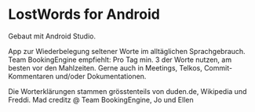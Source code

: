 # LostWords for Android

Gebaut mit Android Studio.

App zur Wiederbelegung seltener Worte im alltäglichen Sprachgebrauch.
Team BookingEngine empfiehlt:
Pro Tag min. 3 der Worte nutzen, am besten vor den Mahlzeiten.
Gerne auch in Meetings, Telkos, Commit-Kommentaren und/oder Dokumentationen.

Die Worterklärungen stammen grösstenteils von duden.de, Wikipedia und Freddi.
Mad creditz @ Team BookingEngine, Jo und Ellen</item>
